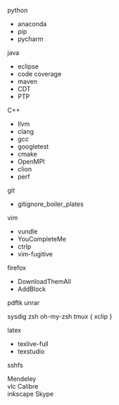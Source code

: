 python 
  - anaconda
  - pip
  - pycharm
  
java
  - eclipse 
  - code coverage
  - maven
  - CDT 
  - PTP

C++
  - llvm 
  - clang 
  - gcc 
  - googletest
  - cmake
  - OpenMPI
  - clion
  - perf
  
git
  - gitignore_boiler_plates

vim
  - vundle 
  - YouCompleteMe 
  - ctrlp 
  - vim-fugitive

firefox
  - DownloadThemAll
  - AddBlock

pdftk 
unrar 

sysdig
zsh
oh-my-zsh
tmux {
    xclip
}

latex
  - texlive-full
  - texstudio

sshfs
 
Mendeley  
vlc 
Calibre  
inkscape 
Skype

